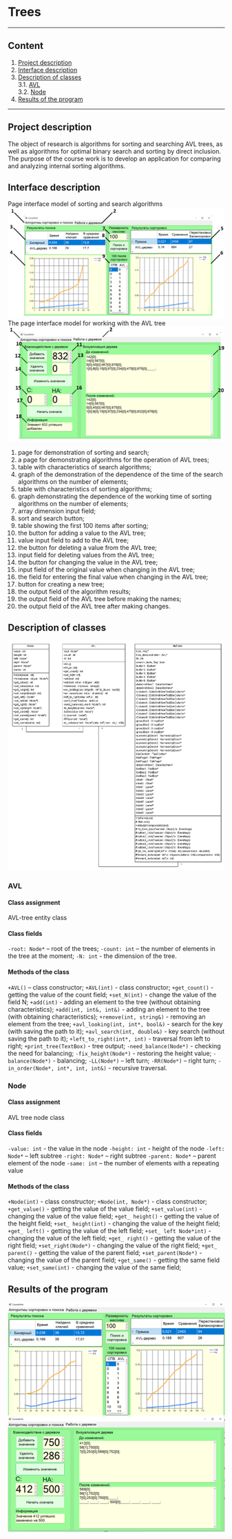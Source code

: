 # Trees
____
## Content
1. [Project description](#l1)<br>
2. [Interface description](#l2)<br>
3. [Description of classes](#l3)<br>
3.1. [AVL](#l31)<br>
3.2. [Node](#l32)<br>
4. [Results of the program](#4)<br>
____
<a name="l1"></a> 
## Project description
The object of research is algorithms for sorting and searching AVL trees, as well as algorithms for optimal binary search and sorting by direct inclusion.
The purpose of the course work is to develop an application for comparing and analyzing internal sorting algorithms.
<a name="l2"></a> 
## Interface description
Page interface model of sorting and search algorithms  
![Sorting_and_search_algorithms](/img_for_readme/Interface_1.png)  
The page interface model for working with the AVL tree  
![AVL_tree](/img_for_readme/Interface_2.png)  
1. page for demonstration of sorting and search;
2. a page for demonstrating algorithms for the operation of AVL trees;
3. table with characteristics of search algorithms;
4. graph of the demonstration of the dependence of the time of the search algorithms on the number of elements;
5. table with characteristics of sorting algorithms;
6. graph demonstrating the dependence of the working time of sorting algorithms on the number of elements;
7. array dimension input field;
8. sort and search button;
9. table showing the first 100 items after sorting;
10. the button for adding a value to the AVL tree;
11. value input field to add to the AVL tree;
12. the button for deleting a value from the AVL tree;
13. input field for deleting values from the AVL tree;
14. the button for changing the value in the AVL tree;
15. input field of the original value when changing in the AVL tree;
16. the field for entering the final value when changing in the AVL tree;
17. button for creating a new tree;
18. the output field of the algorithm results;
19. the output field of the AVL tree before making the names;
20. the output field of the AVL tree after making changes.  
<a name="l3"></a> 
## Description of classes
<a name="l31"></a> 
![Classes](/img_for_readme/Classes.png)  
### AVL
#### Class assignment
AVL-tree entity class
#### Class fields
`-root: Node*` – root of the trees;
`-count: int` – the number of elements in the tree at the moment;
`-N: int` - the dimension of the tree.
#### Methods of the class
`+AVL()` – class constructor;
`+AVL(int)` - class constructor;
`+get_count()` - getting the value of the count field;
`+set_N(int)` - change the value of the field N;
`+add(int)` - adding an element to the tree (without obtaining characteristics);
`+add(int, int&, int&)` - adding an element to the tree (with obtaining characteristics);
`+remove(int, string&)` - removing an element from the tree;
`+avl_looking(int, int*, bool&)` - search for the key (with saving the path to it);
`+avl_search(int, double&)` - key search (without saving the path to it);
`+left_to_right(int*, int)` - traversal from left to right;
`+print_tree(TextBox)` - tree output;
`-need_balance(Node*)` - checking the need for balancing;
`-fix_height(Node*)` - restoring the height value;
`-balance(Node*)` - balancing;
`-LL(Node*)` – left turn;
`-RR(Node*)` – right turn;
`-in_order(Node*, int*, int, int&)` - recursive traversal.  
<a name="l32"></a> 
### Node
#### Class assignment
AVL tree node class
#### Class fields
`-value: int` - the value in the node
`-height: int` - height of the node
`-left: Node*` – left subtree
`-right: Node*` – right subtree
`-parent: Node*` – parent element of the node
`-same: int` – the number of elements with a repeating value
#### Methods of the class
`+Node(int)` - class constructor;
`+Node(int, Node*)` - class constructor;
`+get_value()` - getting the value of the value field;
`+set_value(int)` - changing the value of the value field;
`+get_ height()` - getting the value of the height field;
`+set_ height(int)` - changing the value of the height field;
`+get_ left()` - getting the value of the left field;
`+set_ left Node*int)` - changing the value of the left field;
`+get_ right()` - getting the value of the right field;
`+set_right(Node*)` - changing the value of the right field;
`+get_ parent()` - getting the value of the parent field;
`+set_parent(Node*)` - changing the value of the parent field;
`+get_same()` - getting the same field value;
`+set_same(int)` - changing the value of the same field;  
<a name="l4"></a> 
## Results of the program  
![Result_1](/img_for_readme/Result_1.png)  
![Result_2](/img_for_readme/Result_2.png)  
